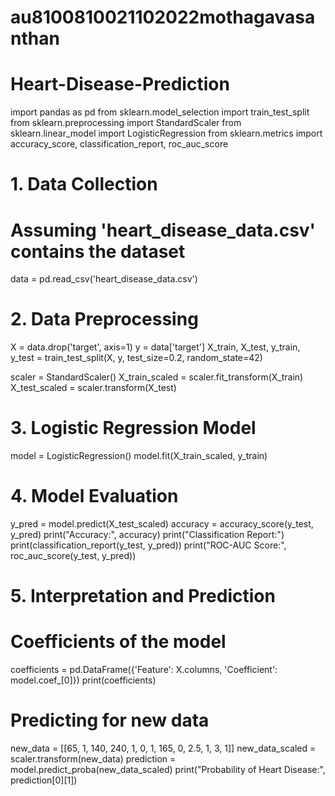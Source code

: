 # au8100810021102022mothagavasanthan
# Heart-Disease-Prediction
import pandas as pd
from sklearn.model_selection import train_test_split
from sklearn.preprocessing import StandardScaler
from sklearn.linear_model import LogisticRegression
from sklearn.metrics import accuracy_score, classification_report, roc_auc_score

# 1. Data Collection
# Assuming 'heart_disease_data.csv' contains the dataset
data = pd.read_csv('heart_disease_data.csv')

# 2. Data Preprocessing
X = data.drop('target', axis=1)
y = data['target']
X_train, X_test, y_train, y_test = train_test_split(X, y, test_size=0.2, random_state=42)

scaler = StandardScaler()
X_train_scaled = scaler.fit_transform(X_train)
X_test_scaled = scaler.transform(X_test)

# 3. Logistic Regression Model
model = LogisticRegression()
model.fit(X_train_scaled, y_train)

# 4. Model Evaluation
y_pred = model.predict(X_test_scaled)
accuracy = accuracy_score(y_test, y_pred)
print("Accuracy:", accuracy)
print("Classification Report:")
print(classification_report(y_test, y_pred))
print("ROC-AUC Score:", roc_auc_score(y_test, y_pred))

# 5. Interpretation and Prediction
# Coefficients of the model
coefficients = pd.DataFrame({'Feature': X.columns, 'Coefficient': model.coef_[0]})
print(coefficients)

# Predicting for new data
new_data = [[65, 1, 140, 240, 1, 0, 1, 165, 0, 2.5, 1, 3, 1]]
new_data_scaled = scaler.transform(new_data)
prediction = model.predict_proba(new_data_scaled)
print("Probability of Heart Disease:", prediction[0][1])
  

